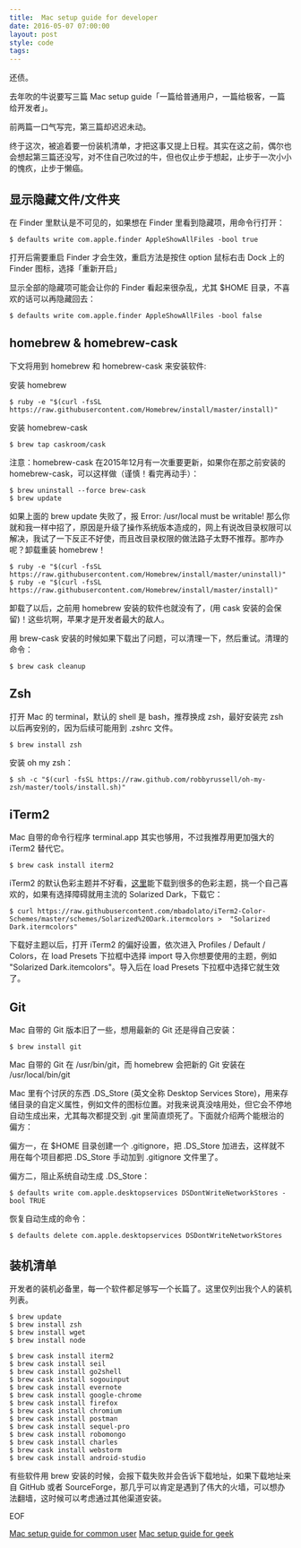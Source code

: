 ```yaml
---
title:  Mac setup guide for developer
date: 2016-05-07 07:00:00
layout: post
style: code
tags:
---
```


还债。

去年吹的牛说要写三篇 Mac setup guide「一篇给普通用户，一篇给极客，一篇给开发者」。

前两篇一口气写完，第三篇却迟迟未动。

终于这次，被追着要一份装机清单，才把这事又提上日程。其实在这之前，偶尔也会想起第三篇还没写，对不住自己吹过的牛，但也仅止步于想起，止步于一次小小的愧疚，止步于懒癌。


<split></split>

## 显示隐藏文件/文件夹

在 Finder 里默认是不可见的，如果想在 Finder 里看到隐藏项，用命令行打开：

    $ defaults write com.apple.finder AppleShowAllFiles -bool true
    
打开后需要重启 Finder 才会生效，重启方法是按住 option 鼠标右击 Dock 上的 Finder 图标，选择「重新开启」

显示全部的隐藏项可能会让你的 Finder 看起来很杂乱，尤其 $HOME 目录，不喜欢的话可以再隐藏回去：

    $ defaults write com.apple.finder AppleShowAllFiles -bool false

## homebrew & homebrew-cask

下文将用到 homebrew 和 homebrew-cask 来安装软件:

安装 homebrew

    $ ruby -e "$(curl -fsSL https://raw.githubusercontent.com/Homebrew/install/master/install)"

安装 homebrew-cask
    
    $ brew tap caskroom/cask

注意：homebrew-cask 在2015年12月有一次重要更新，如果你在那之前安装的 homebrew-cask，可以这样做（谨慎！看完再动手）：

    $ brew uninstall --force brew-cask
    $ brew update
    
如果上面的 brew update 失败了，报 Error: /usr/local must be writable! 那么你就和我一样中招了，原因是升级了操作系统版本造成的，网上有说改目录权限可以解决，我试了一下反正不好使，而且改目录权限的做法路子太野不推荐。那咋办呢？卸载重装 homebrew！

    $ ruby -e "$(curl -fsSL https://raw.githubusercontent.com/Homebrew/install/master/uninstall)"
    $ ruby -e "$(curl -fsSL https://raw.githubusercontent.com/Homebrew/install/master/install)"

卸载了以后，之前用 homebrew 安装的软件也就没有了，(用 cask 安装的会保留)！这些坑啊，苹果才是开发者最大的敌人。

用 brew-cask 安装的时候如果下载出了问题，可以清理一下，然后重试。清理的命令：

    $ brew cask cleanup

## Zsh

打开 Mac 的 terminal，默认的 shell 是 bash，推荐换成 zsh，最好安装完 zsh 以后再安别的，因为后续可能用到 .zshrc 文件。

    $ brew install zsh
    
安装 oh my zsh：

    $ sh -c "$(curl -fsSL https://raw.github.com/robbyrussell/oh-my-zsh/master/tools/install.sh)"
    
## iTerm2

Mac 自带的命令行程序 terminal.app 其实也够用，不过我推荐用更加强大的 iTerm2 替代它。

    $ brew cask install iterm2 

iTerm2 的默认色彩主题并不好看，[这里](http://iterm2colorschemes.com/)能下载到很多的色彩主题，挑一个自己喜欢的，如果有选择障碍就用主流的 Solarized Dark，下载它：

    $ curl https://raw.githubusercontent.com/mbadolato/iTerm2-Color-Schemes/master/schemes/Solarized%20Dark.itermcolors >  "Solarized Dark.itermcolors"
    
下载好主题以后，打开 iTerm2 的偏好设置，依次进入 Profiles / Default / Colors，在 load Presets 下拉框中选择 import 导入你想要使用的主题，例如 "Solarized Dark.itemcolors"。导入后在 load Presets 下拉框中选择它就生效了。
    
## Git

Mac 自带的 Git 版本旧了一些，想用最新的 Git 还是得自己安装：
 
    $ brew install git
    
Mac 自带的 Git 在 /usr/bin/git，而 homebrew 会把新的 Git 安装在 /usr/local/bin/git

Mac 里有个讨厌的东西 .DS_Store (英文全称 Desktop Services Store)，用来存储目录的自定义属性，例如文件的图标位置。对我来说真没啥用处，但它会不停地自动生成出来，尤其每次都提交到 .git 里简直烦死了。下面就介绍两个能根治的偏方：

偏方一，在 $HOME 目录创建一个 .gitignore，把 .DS_Store 加进去，这样就不用在每个项目都把 .DS_Store 手动加到 .gitignore 文件里了。

偏方二，阻止系统自动生成 .DS_Store：

    $ defaults write com.apple.desktopservices DSDontWriteNetworkStores -bool TRUE
 
恢复自动生成的命令：

    $ defaults delete com.apple.desktopservices DSDontWriteNetworkStores


## 装机清单
    
开发者的装机必备里，每一个软件都足够写一个长篇了。这里仅列出我个人的装机列表。

    $ brew update
    $ brew install zsh
    $ brew install wget
    $ brew install node
    
    $ brew cask install iterm2
    $ brew cask install seil
    $ brew cask install go2shell
    $ brew cask install sogouinput
    $ brew cask install evernote
    $ brew cask install google-chrome 
    $ brew cask install firefox
    $ brew cask install chromium
    $ brew cask install postman
    $ brew cask install sequel-pro
    $ brew cask install robomongo
    $ brew cask install charles
    $ brew cask install webstorm
    $ brew cask install android-studio
    
有些软件用 brew 安装的时候，会报下载失败并会告诉下载地址，如果下载地址来自 GitHub 或者 SourceForge，那几乎可以肯定是遇到了伟大的火墙，可以想办法翻墙，这时候可以考虑通过其他渠道安装。

EOF

<split></split>

[Mac setup guide for common user](/2015/mac-setup-guide-for-common-user/)
[Mac setup guide for geek](/2015/mac-setup-guide-for-geek/)
